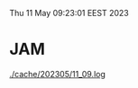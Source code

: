 Thu 11 May 09:23:01 EEST 2023
# JAM
<a href='./cache/202305/11_09.log'>./cache/202305/11_09.log</a>
